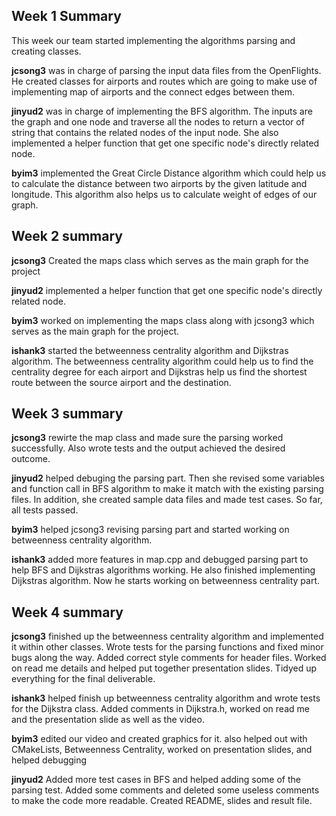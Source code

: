 ## Week 1 Summary
This week our team started implementing the algorithms parsing and creating classes. 

**jcsong3** was in charge of parsing the input data files from the OpenFlights. He created classes for airports and routes which are going to make use of
 implementing map of airports and the connect edges between them. 
 
**jinyud2** was in charge of implementing the BFS algorithm. The inputs are the graph and one node and traverse all the nodes to return a vector of string that 
contains the related nodes of the input node. She also implemented a helper function that get one specific node's directly related node.

**byim3** implemented the Great Circle Distance algorithm which could help us to calculate the distance between two airports by the given latitude and longitude. 
This algorithm also helps us to calculate weight of edges of our graph.

## Week 2 summary  
**jcsong3**  Created the maps class which serves as the main graph for the project

**jinyud2** implemented a helper function that get one specific node's directly related node.

**byim3** worked on implementing the maps class along with jcsong3 which serves as the main graph for the project.

**ishank3** started the betweenness centrality algorithm and Dijkstras algorithm. The betweenness centrality algorithm could help us to find the centrality degree for each airport and Dijkstras help us find the shortest route between the source airport and the destination.


## Week 3 summary 
**jcsong3** rewirte the map class and made sure the parsing worked successfully. Also wrote tests and the output achieved the desired outcome.

**jinyud2** helped debuging the parsing part. Then she revised some variables and function call in BFS algorithm to make it match with the existing parsing files. In addition, she created sample data files and made test cases. So far, all tests passed.

**byim3** helped jcsong3 revising parsing part and started working on betweenness centrality algorithm.

**ishank3** added more features in map.cpp and debugged parsing part to help BFS and Dijkstras algorithms working. He also finished implementing Dijkstras algorithm. Now he starts working on betweenness centrality part.

## Week 4 summary 
**jcsong3** finished up the betweenness centrality algorithm and implemented it within other classes. Wrote tests for the parsing functions and fixed minor bugs along the way. Added correct style comments for header files. Worked on read me details and helped put together presentation slides. Tidyed up everything for the final deliverable.

**ishank3** helped finish up betweenness centrality algorithm and wrote tests for the Dijkstra class. Added comments in Dijkstra.h, worked on read me and the presentation slide as well as the video.

**byim3** edited our video and created graphics for it. also helped out with CMakeLists, Betweenness Centrality, worked on presentation slides, and helped debugging

**jinyud2** Added more test cases in BFS and helped adding some of the parsing test. Added some comments and deleted some useless comments to make the code more readable. Created README, slides and result file.
